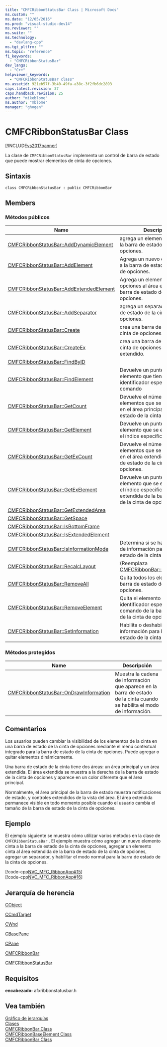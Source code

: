 ```yaml
---
title: "CMFCRibbonStatusBar Class | Microsoft Docs"
ms.custom: ""
ms.date: "12/05/2016"
ms.prod: "visual-studio-dev14"
ms.reviewer: ""
ms.suite: ""
ms.technology: 
  - "devlang-cpp"
ms.tgt_pltfrm: ""
ms.topic: "reference"
f1_keywords: 
  - "CMFCRibbonStatusBar"
dev_langs: 
  - "C++"
helpviewer_keywords: 
  - "CMFCRibbonStatusBar class"
ms.assetid: 921eb57f-3b40-49fa-a38c-3f2fb6dc2893
caps.latest.revision: 37
caps.handback.revision: 25
author: "mikeblome"
ms.author: "mblome"
manager: "ghogen"
---
```

# CMFCRibbonStatusBar Class
[!INCLUDE[vs2017banner](../../assembler/inline/includes/vs2017banner.md)]

La clase de `CMFCRibbonStatusBar` implementa un control de barra de estado que puede mostrar elementos de cinta de opciones.  
  
## Sintaxis  
  
```  
class CMFCRibbonStatusBar : public CMFCRibbonBar  
```  
  
## Members  
  
### Métodos públicos  
  
|Name|Descripción|  
|----------|-----------------|  
|[CMFCRibbonStatusBar::AddDynamicElement](../Topic/CMFCRibbonStatusBar::AddDynamicElement.md)|agrega un elemento dinámico a la barra de estado de la cinta de opciones.|  
|[CMFCRibbonStatusBar::AddElement](../Topic/CMFCRibbonStatusBar::AddElement.md)|Agrega un nuevo elemento cinta a la barra de estado de la cinta de opciones.|  
|[CMFCRibbonStatusBar::AddExtendedElement](../Topic/CMFCRibbonStatusBar::AddExtendedElement.md)|Agrega un elemento de cinta de opciones al área extendida de la barra de estado de la cinta de opciones.|  
|[CMFCRibbonStatusBar::AddSeparator](../Topic/CMFCRibbonStatusBar::AddSeparator.md)|agrega un separador a la barra de estado de la cinta de opciones.|  
|[CMFCRibbonStatusBar::Create](../Topic/CMFCRibbonStatusBar::Create.md)|crea una barra de estado de la cinta de opciones.|  
|[CMFCRibbonStatusBar::CreateEx](../Topic/CMFCRibbonStatusBar::CreateEx.md)|crea una barra de estado de la cinta de opciones con un estilo extendido.|  
|[CMFCRibbonStatusBar::FindByID](../Topic/CMFCRibbonStatusBar::FindByID.md)||  
|[CMFCRibbonStatusBar::FindElement](../Topic/CMFCRibbonStatusBar::FindElement.md)|Devuelve un puntero al elemento que tiene el identificador especificado de comando|  
|[CMFCRibbonStatusBar::GetCount](../Topic/CMFCRibbonStatusBar::GetCount.md)|Devuelve el número de elementos que se encuentran en el área principal de barra de estado de la cinta de opciones.|  
|[CMFCRibbonStatusBar::GetElement](../Topic/CMFCRibbonStatusBar::GetElement.md)|Devuelve un puntero al elemento que se encuentra en el índice especificado.|  
|[CMFCRibbonStatusBar::GetExCount](../Topic/CMFCRibbonStatusBar::GetExCount.md)|Devuelve el número de elementos que se encuentran en el área extendida de la barra de estado de la cinta de opciones.|  
|[CMFCRibbonStatusBar::GetExElement](../Topic/CMFCRibbonStatusBar::GetExElement.md)|Devuelve un puntero al elemento que se encuentra en el índice especificado en el área extendida de la barra de estado de la cinta de opciones.|  
|[CMFCRibbonStatusBar::GetExtendedArea](../Topic/CMFCRibbonStatusBar::GetExtendedArea.md)||  
|[CMFCRibbonStatusBar::GetSpace](../Topic/CMFCRibbonStatusBar::GetSpace.md)||  
|[CMFCRibbonStatusBar::IsBottomFrame](../Topic/CMFCRibbonStatusBar::IsBottomFrame.md)||  
|[CMFCRibbonStatusBar::IsExtendedElement](../Topic/CMFCRibbonStatusBar::IsExtendedElement.md)||  
|[CMFCRibbonStatusBar::IsInformationMode](../Topic/CMFCRibbonStatusBar::IsInformationMode.md)|Determina si se habilita el modo de información para la barra de estado de la cinta de opciones.|  
|[CMFCRibbonStatusBar::RecalcLayout](../Topic/CMFCRibbonStatusBar::RecalcLayout.md)|\(Reemplaza [CMFCRibbonBar::RecalcLayout](../Topic/CMFCRibbonBar::RecalcLayout.md).\)|  
|[CMFCRibbonStatusBar::RemoveAll](../Topic/CMFCRibbonStatusBar::RemoveAll.md)|Quita todos los elementos de barra de estado de la cinta de opciones.|  
|[CMFCRibbonStatusBar::RemoveElement](../Topic/CMFCRibbonStatusBar::RemoveElement.md)|Quita el elemento que tiene un identificador especificado de comando de la barra de estado de la cinta de opciones.|  
|[CMFCRibbonStatusBar::SetInformation](../Topic/CMFCRibbonStatusBar::SetInformation.md)|Habilita o deshabilita el modo de información para la barra de estado de la cinta de opciones.|  
  
### Métodos protegidos  
  
|Name|Descripción|  
|----------|-----------------|  
|[CMFCRibbonStatusBar::OnDrawInformation](../Topic/CMFCRibbonStatusBar::OnDrawInformation.md)|Muestra la cadena de información que aparece en la barra de estado de la cinta cuando se habilita el modo de información.|  
  
## Comentarios  
 Los usuarios pueden cambiar la visibilidad de los elementos de la cinta en una barra de estado de la cinta de opciones mediante el menú contextual integrado para la barra de estado de la cinta de opciones.  Puede agregar o quitar elementos dinámicamente.  
  
 Una barra de estado de la cinta tiene dos áreas: un área principal y un área extendida.  El área extendida se muestra a la derecha de la barra de estado de la cinta de opciones y aparece en un color diferente que el área principal.  
  
 Normalmente, el área principal de la barra de estado muestra notificaciones de estado, y controles extendidos de la vista del área.  El área extendida permanece visible en todo momento posible cuando el usuario cambia el tamaño de la barra de estado de la cinta de opciones.  
  
## Ejemplo  
 El ejemplo siguiente se muestra cómo utilizar varios métodos en la clase de `CMFCRibbonStatusBar` .  El ejemplo muestra cómo agregar un nuevo elemento cinta a la barra de estado de la cinta de opciones, agregar un elemento cinta al área extendida de la barra de estado de la cinta de opciones, agregar un separador, y habilitar el modo normal para la barra de estado de la cinta de opciones.  
  
 [!code-cpp[NVC_MFC_RibbonApp#15](../../mfc/reference/codesnippet/CPP/cmfcribbonstatusbar-class_1.cpp)]  
[!code-cpp[NVC_MFC_RibbonApp#16](../../mfc/reference/codesnippet/CPP/cmfcribbonstatusbar-class_2.cpp)]  
  
## Jerarquía de herencia  
 [CObject](../../mfc/reference/cobject-class.md)  
  
 [CCmdTarget](../../mfc/reference/ccmdtarget-class.md)  
  
 [CWnd](../../mfc/reference/cwnd-class.md)  
  
 [CBasePane](../../mfc/reference/cbasepane-class.md)  
  
 [CPane](../../mfc/reference/cpane-class.md)  
  
 [CMFCRibbonBar](../../mfc/reference/cmfcribbonbar-class.md)  
  
 [CMFCRibbonStatusBar](../../mfc/reference/cmfcribbonstatusbar-class.md)  
  
## Requisitos  
 **encabezado:** afxribbonstatusbar.h  
  
## Vea también  
 [Gráfico de jerarquías](../../mfc/hierarchy-chart.md)   
 [Clases](../../mfc/reference/mfc-classes.md)   
 [CMFCRibbonBar Class](../../mfc/reference/cmfcribbonbar-class.md)   
 [CMFCRibbonBaseElement Class](../../mfc/reference/cmfcribbonbaseelement-class.md)   
 [CMFCRibbonBar Class](../../mfc/reference/cmfcribbonbar-class.md)